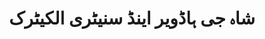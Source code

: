 ---
title: "شاہ جی ہاڈویر اینڈ سنیٹری الکیٹرک"
url: /karachi/shh-jy-hddwyr-yndd-snyttry-lkhyttrkh/
shop: electronics
---